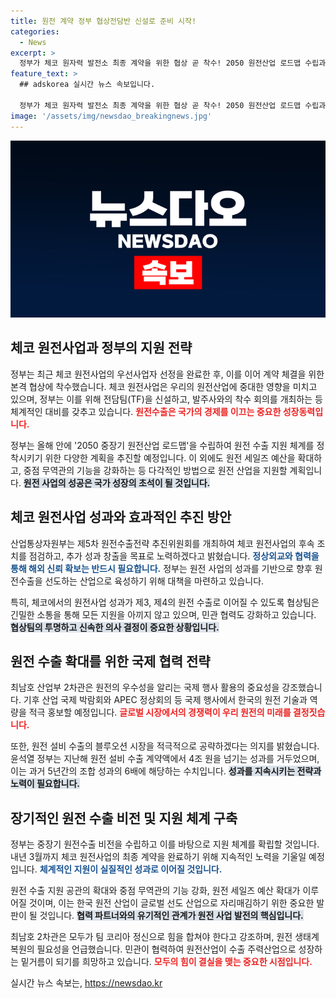 ```yaml
---
title: 원전 계약 정부 협상전담반 신설로 준비 시작!
categories:
  - News
excerpt: >
  정부가 체코 원자력 발전소 최종 계약을 위한 협상 곧 착수! 2050 원전산업 로드맵 수립과 해외 진출 확대 계획을 세우며, 한국 원전의 글로벌 리더십을 다지기 위한 전방위 전략을 마련하고 있다.
feature_text: >
  ## adskorea 실시간 뉴스 속보입니다.

  정부가 체코 원자력 발전소 최종 계약을 위한 협상 곧 착수! 2050 원전산업 로드맵 수립과 해외 진출 확대 계획을 세우며, 한국 원전의 글로벌 리더십을 다지기 위한 전방위 전략을 마련하고 있다.
image: '/assets/img/newsdao_breakingnews.jpg'
---
```


<p><img src="/assets/img/newsdao_breakingnews.jpg" alt="adskorea 속보" /></p>

<h2 data-ke-size="size26">체코 원전사업과 정부의 지원 전략</h2>

<p data-ke-size="size16">정부는 최근 체코 원전사업의 우선사업자 선정을 완료한 후, 이를 이어 계약 체결을 위한 본격 협상에 착수했습니다. 체코 원전사업은 우리의 원전산업에 중대한 영향을 미치고 있으며, 정부는 이를 위해 전담팀(TF)을 신설하고, 발주사와의 착수 회의를 개최하는 등 체계적인 대비를 갖추고 있습니다. <b><span style="color: #ee2323;">원전수출은 국가의 경제를 이끄는 중요한 성장동력입니다.</span></b></p>

<p data-ke-size="size16">정부는 올해 안에 '2050 중장기 원전산업 로드맵'을 수립하여 원전 수출 지원 체계를 정착시키기 위한 다양한 계획을 추진할 예정입니다. 이 외에도 원전 세일즈 예산을 확대하고, 중점 무역관의 기능을 강화하는 등 다각적인 방법으로 원전 산업을 지원할 계획입니다. <b><span style="background-color: #21538527;">원전 사업의 성공은 국가 성장의 초석이 될 것입니다.</span></b></p>

<h2 data-ke-size="size26">체코 원전사업 성과와 효과적인 추진 방안</h2>

<p data-ke-size="size16">산업통상자원부는 제5차 원전수출전략 추진위원회를 개최하여 체코 원전사업의 후속 조치를 점검하고, 추가 성과 창출을 목표로 노력하겠다고 밝혔습니다. <b><span style="color: #1a5490;">정상외교와 협력을 통해 해외 신뢰 확보는 반드시 필요합니다.</span></b> 정부는 원전 사업의 성과를 기반으로 향후 원전수출을 선도하는 산업으로 육성하기 위해 대책을 마련하고 있습니다.</p>

<p data-ke-size="size16">특히, 체코에서의 원전사업 성과가 제3, 제4의 원전 수출로 이어질 수 있도록 협상팀은 긴밀한 소통을 통해 모든 지원을 아끼지 않고 있으며, 민관 협력도 강화하고 있습니다. <b><span style="background-color: #21538527;">협상팀의 투명하고 신속한 의사 결정이 중요한 상황입니다.</span></b></p>

<h2 data-ke-size="size26">원전 수출 확대를 위한 국제 협력 전략</h2>

<p data-ke-size="size16">최남호 산업부 2차관은 원전의 우수성을 알리는 국제 행사 활용의 중요성을 강조했습니다. 기후 산업 국제 박람회와 APEC 정상회의 등 국제 행사에서 한국의 원전 기술과 역량을 적극 홍보할 예정입니다. <b><span style="color: #ee2323;">글로벌 시장에서의 경쟁력이 우리 원전의 미래를 결정짓습니다.</span></b></p>

<p data-ke-size="size16">또한, 원전 설비 수출의 블루오션 시장을 적극적으로 공략하겠다는 의지를 밝혔습니다. 윤석열 정부는 지난해 원전 설비 수출 계약액에서 4조 원을 넘기는 성과를 거두었으며, 이는 과거 5년간의 조합 성과의 6배에 해당하는 수치입니다. <b><span style="background-color: #21538527;">성과를 지속시키는 전략과 노력이 필요합니다.</span></b></p>

<h2 data-ke-size="size26">장기적인 원전 수출 비전 및 지원 체계 구축</h2>

<p data-ke-size="size16">정부는 중장기 원전수출 비전을 수립하고 이를 바탕으로 지원 체계를 확립할 것입니다. 내년 3월까지 체코 원전사업의 최종 계약을 완료하기 위해 지속적인 노력을 기울일 예정입니다. <b><span style="color: #1a5490;">체계적인 지원이 실질적인 성과로 이어질 것입니다.</span></b></p>

<p data-ke-size="size16">원전 수출 지원 공관의 확대와 중점 무역관의 기능 강화, 원전 세일즈 예산 확대가 이루어질 것이며, 이는 한국 원전 산업이 글로벌 선도 산업으로 자리매김하기 위한 중요한 발판이 될 것입니다. <b><span style="background-color: #21538527;">협력 파트너와의 유기적인 관계가 원전 사업 발전의 핵심입니다.</span></b></p>

<p data-ke-size="size16">최남호 2차관은 모두가 팀 코리아 정신으로 힘을 합쳐야 한다고 강조하며, 원전 생태계 복원의 필요성을 언급했습니다. 민관이 협력하여 원전산업이 수출 주력산업으로 성장하는 밑거름이 되기를 희망하고 있습니다. <b><span style="color: #ee2323;">모두의 힘이 결실을 맺는 중요한 시점입니다.</span></b></p>

<p data-ke-size="size16"></p>
실시간 뉴스 속보는, <a href="https://newsdao.kr" rel="dofollow">https://newsdao.kr</a>


